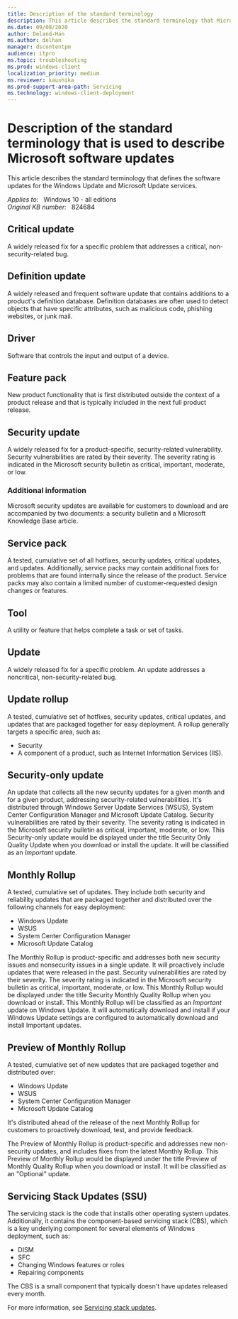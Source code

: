 ```yaml
---
title: Description of the standard terminology
description: This article describes the standard terminology that Microsoft uses to describe software updates.
ms.date: 09/08/2020
author: Deland-Han
ms.author: delhan
manager: dscontentpm
audience: itpro
ms.topic: troubleshooting
ms.prod: windows-client
localization_priority: medium
ms.reviewer: kaushika
ms.prod-support-area-path: Servicing
ms.technology: windows-client-deployment
---
```

# Description of the standard terminology that is used to describe Microsoft software updates

This article describes the standard terminology that defines the software updates for the Windows Update and Microsoft Update services.

_Applies to:_ &nbsp; Windows 10 - all editions  
_Original KB number:_ &nbsp; 824684

## Critical update

A widely released fix for a specific problem that addresses a critical, non-security-related bug.

## Definition update

A widely released and frequent software update that contains additions to a product's definition database. Definition databases are often used to detect objects that have specific attributes, such as malicious code, phishing websites, or junk mail.

## Driver

Software that controls the input and output of a device.

## Feature pack

New product functionality that is first distributed outside the context of a product release and that is typically included in the next full product release.

## Security update

A widely released fix for a product-specific, security-related vulnerability. Security vulnerabilities are rated by their severity. The severity rating is indicated in the Microsoft security bulletin as critical, important, moderate, or low.

### Additional information

Microsoft security updates are available for customers to download and are accompanied by two documents: a security bulletin and a Microsoft Knowledge Base article.

## Service pack

A tested, cumulative set of all hotfixes, security updates, critical updates, and updates. Additionally, service packs may contain additional fixes for problems that are found internally since the release of the product. Service packs may also contain a limited number of customer-requested design changes or features.

## Tool

A utility or feature that helps complete a task or set of tasks.

## Update

A widely released fix for a specific problem. An update addresses a noncritical, non-security-related bug.

## Update rollup

A tested, cumulative set of hotfixes, security updates, critical updates, and updates that are packaged together for easy deployment. A rollup generally targets a specific area, such as:

- Security
- A component of a product, such as Internet Information Services (IIS).

## Security-only update

An update that collects all the new security updates for a given month and for a given product, addressing security-related vulnerabilities. It's distributed through Windows Server Update Services (WSUS), System Center Configuration Manager and Microsoft Update Catalog. Security vulnerabilities are rated by their severity. The severity rating is indicated in the Microsoft security bulletin as critical, important, moderate, or low. This Security-only update would be displayed under the title Security Only Quality Update when you download or install the update.  It will be classified as an *Important* update.

## Monthly Rollup

A tested, cumulative set of updates. They include both security and reliability updates that are packaged together and distributed over the following channels for easy deployment:

- Windows Update
- WSUS
- System Center Configuration Manager
- Microsoft Update Catalog

The Monthly Rollup is product-specific and addresses both new security issues and nonsecurity issues in a single update. It will proactively include updates that were released in the past. Security vulnerabilities are rated by their severity. The severity rating is indicated in the Microsoft security bulletin as critical, important, moderate, or low. This Monthly Rollup would be displayed under the title Security Monthly Quality Rollup when you download or install. This Monthly Rollup will be classified as an *Important* update on Windows Update. It will automatically download and install if your Windows Update settings are configured to automatically download and install Important updates.

## Preview of Monthly Rollup

A tested, cumulative set of new updates that are packaged together and distributed over:

- Windows Update
- WSUS
- System Center Configuration Manager
- Microsoft Update Catalog

It's distributed ahead of the release of the next Monthly Rollup for customers to proactively download, test, and provide feedback.

The Preview of Monthly Rollup is product-specific and addresses new non-security updates, and includes fixes from the latest Monthly Rollup. This Preview of Monthly Rollup would be displayed under the title Preview of Monthly Quality Rollup when you download or install. It will be classified as an "Optional" update.

## Servicing Stack Updates (SSU)

The servicing stack is the code that installs other operating system updates. Additionally, it contains the component-based servicing stack (CBS), which is a key underlying component for several elements of Windows deployment, such as:

- DISM
- SFC
- Changing Windows features or roles
- Repairing components

The CBS is a small component that typically doesn't have updates released every month.

For more information, see [Servicing stack updates](/windows/deployment/update/servicing-stack-updates).
